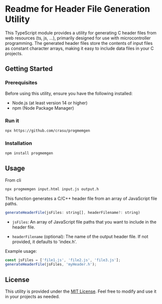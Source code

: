 # Readme for Header File Generation Utility

This TypeScript module provides a utility for generating C header files from web resources (ts, js, ...), primarily designed for use with microcontroller programming. The generated header files store the contents of input files as constant character arrays, making it easy to include data files in your C projects.

## Getting Started

### Prerequisites

Before using this utility, ensure you have the following installed:

-   Node.js (at least version 14 or higher)
-   npm (Node Package Manager)

### Run it

```bash
npx https://github.com/crasu/progmemgen
```

### Installation

```bash
npm install progmemgen
```

## Usage

From cli

```bash
npx progmemgen input.html input.js output.h
```

This function generates a C/C++ header file from an array of JavaScript file paths.

```javascript
generateHeaderFile(jsFiles: string[], headerFilename?: string)
```

-   `jsFiles`: An array of JavaScript file paths that you want to include in the header file.

-   `headerFilename` (optional): The name of the output header file. If not provided, it defaults to 'index.h'.

Example usage:

```javascript
const jsFiles = ['file1.js', 'file2.js', 'file3.js'];
generateHeaderFile(jsFiles, 'myHeader.h');
```

## License

This utility is provided under the [MIT License](LICENSE). Feel free to modify and use it in your projects as needed.
